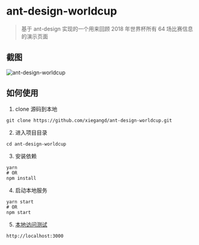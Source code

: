 # ant-design-worldcup

> 基于 ant-design 实现的一个用来回顾 2018 年世界杯所有 64 场比赛信息的演示页面

## 截图
![ant-design-worldcup](http://www.xiegangd.com/image/worldcup.png "ant-design-worldcup")

## 如何使用

1. clone 源码到本地
```shell
git clone https://github.com/xiegangd/ant-design-worldcup.git
```

2. 进入项目目录
```shell
cd ant-design-worldcup
```

3. 安装依赖
```shell
yarn
# OR
npm install
```

4. 启动本地服务
```shell
yarn start
# OR
npm start
```

5. [本地访问测试](http://localhost:3000)
```shell
http://localhost:3000
```
